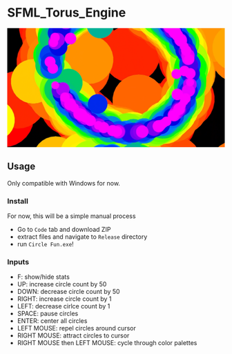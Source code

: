 # SFML_Torus_Engine

[![V1 Video](CircleFunThumbnail2.png)](https://youtu.be/A9BMXKJ9-pg)

## Usage
Only compatible with Windows for now.

### Install
For now, this will be a simple manual process
* Go to `Code` tab and download ZIP
* extract files and navigate to `Release` directory
* run `Circle Fun.exe`!

### Inputs
* F: show/hide stats 
* UP: increase circle count by 50
* DOWN: decrease circle count by 50
* RIGHT: increase circle count by 1
* LEFT: decrease cirlce count by 1
* SPACE: pause circles
* ENTER: center all circles
* LEFT MOUSE: repel circles around cursor
* RIGHT MOUSE: attract circles to cursor
* RIGHT MOUSE then LEFT MOUSE: cycle through color palettes
